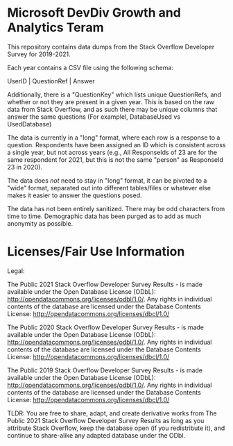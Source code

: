 # Microsoft DevDiv Growth and Analytics Teram

This repository contains data dumps from the Stack Overflow Developer Survey for 2019-2021. 

Each year contains a CSV file using the following schema:

UserID | QuestionRef | Answer

Additionally, there is a "QuestionKey" which lists unique QuestionRefs, and whether or not they are present in a given year. This is based on the raw data from Stack Overflow, and as such there may be unique columns that answer the same questions (For examplel, DatabaseUsed vs UsedDatabase)

The data is currently in a "long" format, where each row is a response to a question. Respondents have been assigned an ID which is consistent across a single year, but not across years (e.g., All ResponseIds of 23 are for the same respondent for 2021, but this is not the same "person" as ResponseId 23 in 2020).

The data does _not_ need to stay in "long" format, it can be pivoted to a "wide" format, separated out into different tables/files or whatever else makes it easier to answer the questions posed. 

The data has not been entirely sanitized. There may be odd characters from time to time. Demographic data has been purged as to add as much anonymity as possible.

# Licenses/Fair Use Information 

Legal:

The Public 2021 Stack Overflow Developer Survey Results - is made available under the Open Database License (ODbL): http://opendatacommons.org/licenses/odbl/1.0/. Any rights in individual contents of the database are licensed under the Database Contents License: http://opendatacommons.org/licenses/dbcl/1.0/

The Public 2020 Stack Overflow Developer Survey Results - is made available under the Open Database License (ODbL): http://opendatacommons.org/licenses/odbl/1.0/. Any rights in individual contents of the database are licensed under the Database Contents License: http://opendatacommons.org/licenses/dbcl/1.0/

The Public 2019 Stack Overflow Developer Survey Results - is made available under the Open Database License (ODbL): http://opendatacommons.org/licenses/odbl/1.0/. Any rights in individual contents of the database are licensed under the Database Contents License: http://opendatacommons.org/licenses/dbcl/1.0/


TLDR: You are free to share, adapt, and create derivative works from The Public 2021 Stack Overflow Developer Survey Results as long as you attribute Stack Overflow, keep the database open (if you redistribute it), and continue to share-alike any adapted database under the ODbl.

